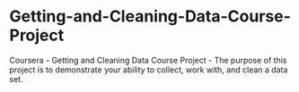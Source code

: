 # Getting-and-Cleaning-Data-Course-Project
Coursera - Getting and Cleaning Data Course Project - The purpose of this project is to demonstrate your ability to collect, work with, and clean a data set.
